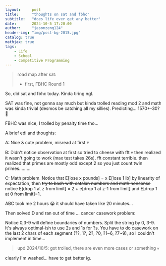 ```yaml
---
layout:     post
title:      "thoughts on sat and fbhc"
subtitle:   "does life ever get any better"
date:       2024-10-5 17:20:00
author:     "jasonzeng124"
header-img: "img/post-bg-2015.jpg"
catalog: true
mathjax: true
tags:
    - Life
    - School
    - Competitive Programming
---
```


> road map after sat:
> * first, FBHC Round 1

So, did sat and fbhc today. Kinda tiring ngl.

SAT was fine, not gonna say much but kinda trolled reading mod 2 and math was kinda trivial (desmos be catching all my sillies). Predicting... 1570+-30? :pray:

FBHC was nice, I trolled by penalty time tho...

A brief edi and thoughts:

A: Nice & cute problem, misread at first :skull:

B: Didn't notice observation at first so tried to cheese with fft :skull: then realized it wasn't going to work (max test takes 26s). fft constant terrible. then realized that primes are mostly odd except 2 so you just count twin primes.........

C: Math problem. Notice that E[lose x pounds] = x E[lose 1 lb] by linearity of expectation, then ~~try to bash with catalan numbers and math nonsense~~ notice E[drop 1 at z from limit] = 2 + e[drop 1 at z-1 from limit] and E[drop 1 at 0 from limit]=1.

ABC took me 2 hours :sob: it should have taken like 20 minutes...

Then solved D and ran out of time ... cancer casework problem:

Notice 0,3-9 will define boundaries of numbers. Split the string by 0, 3-9. It's always optimal-ish to use 2s and 1s for ?s. You have to do casework on the last 2 chars of each segment (??, 1?, 2?, ?0, ?1~6, ?7~9), so I couldn't implement in time...

> upd 2024/10/5: got trolled, there are even more cases or something :skull:

clearly I'm washed... have to get better ig.